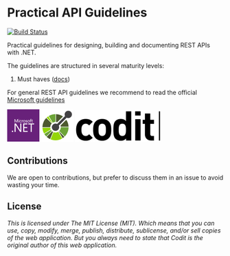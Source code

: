 # Practical API Guidelines
[![Build Status](https://travis-ci.com/CoditEU/practical-api-guidelines.svg?branch=master)](https://travis-ci.com/CoditEU/practical-api-guidelines)

Practical guidelines for designing, building and documenting REST APIs with .NET.

The guidelines are structured in several maturity levels:
1. Must haves  ([docs](maturity-level-one/README.md))

For general REST API guidelines we recommend to read the official [Microsoft guidelines](https://github.com/Microsoft/api-guidelines)

![.NET](./media/dot-net-logo.png) ![OpenAPI](./media/open-api-logo.png) ![Codit](./media/codit-logo.png)

## Contributions
We are open to contributions, but prefer to discuss them in an issue to avoid wasting your time.

## License
_This is licensed under The MIT License (MIT). Which means that you can use, copy, modify, merge, publish, distribute, sublicense, and/or sell copies of the web application. But you always need to state that Codit is the original author of this web application._
